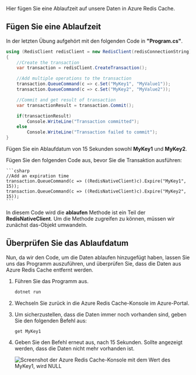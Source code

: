 Hier fügen Sie eine Ablaufzeit auf unsere Daten in Azure Redis Cache.

## <a name="add-an-expiration-time"></a>Fügen Sie eine Ablaufzeit

In der letzten Übung aufgehört mit den folgenden Code in **"Program.cs"**.

```csharp
using (RedisClient redisClient = new RedisClient(redisConnectionString))
{
    //Create the transaction
    var transaction = redisClient.CreateTransaction();

    //Add multiple operations to the transaction
    transaction.QueueCommand(c => c.Set("MyKey1", "MyValue1"));
    transaction.QueueCommand(c => c.Set("MyKey2", "MyValue2"));

    //Commit and get result of transaction
    var transactionResult = transaction.Commit();

    if(transactionResult)
        Console.WriteLine("Transaction committed");
    else
        Console.WriteLine("Transaction failed to commit");
}
```

Fügen Sie ein Ablaufdatum von 15 Sekunden sowohl **MyKey1** und **MyKey2**.

Fügen Sie den folgenden Code aus, bevor Sie die Transaktion ausführen:

    ```csharp
    //Add an expiration time
    transaction.QueueCommand(c => ((RedisNativeClient)c).Expire("MyKey1", 15));
    transaction.QueueCommand(c => ((RedisNativeClient)c).Expire("MyKey2", 15));
    ```

In diesem Code wird die **ablaufen** Methode ist ein Teil der **RedisNativeClient**. Um die Methode zugreifen zu können, müssen wir zunächst das-Objekt umwandeln.

## <a name="verify-the-expiration"></a>Überprüfen Sie das Ablaufdatum

Nun, da wir den Code, um die Daten ablaufen hinzugefügt haben, lassen Sie uns das Programm auszuführen, und überprüfen Sie, dass die Daten aus Azure Redis Cache entfernt werden.

1. Führen Sie das Programm aus.

    ```bash
    dotnet run
    ```
    
1. Wechseln Sie zurück in die Azure Redis Cache-Konsole im Azure-Portal.

1. Um sicherzustellen, dass die Daten immer noch vorhanden sind, geben Sie den folgenden Befehl aus:

    ```
    get MyKey1
    ```

1. Geben Sie den Befehl erneut aus, nach 15 Sekunden. Sollte angezeigt werden, dass die Daten nicht mehr vorhanden ist.

    ![Screenshot der Azure Redis Cache-Konsole mit dem Wert des MyKey1, wird NULL](../media/6-redis-console-data-expiration.png)